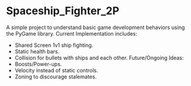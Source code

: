 # Spaceship_Fighter_2P
A simple project to understand basic game development behaviors using the PyGame library.
Current Implementation includes:
- Shared Screen 1v1 ship fighting.
- Static health bars.
- Collision for bullets with ships and each other.
Future/Ongoing Ideas:
- Boosts/Power-ups.
- Velocity instead of static controls.
- Zoning to discourage stalemates.
